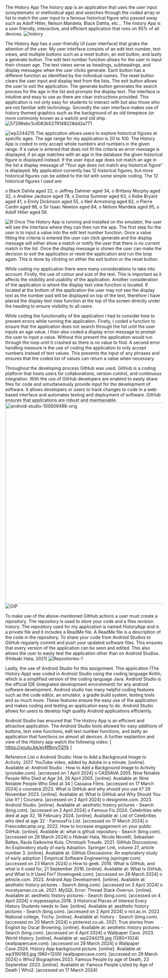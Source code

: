 The History App
The history app is an application that uses the user input (unsystematic or methodical age) and searches through the coded array or list to match the user input to a famous historical figure who passed away such as Adolf Hitler, Nelson Mandela, Black Dahlia, etc… The history App is a user friendly, interactive, and efficient application that runs on 95% of all devices. 
![history](https://github.com/Su12345667/HistoryApp/assets/163244104/4efac6f7-a52f-4776-92c0-c5ef02e65a7f)

The History App has a user-friendly UI (user interface) that grabs the attention of the user. My user interface consists of an edit text number, text views, and multiple buttons such as a reset button, an exit button, and lastly a generate button. The edit text number function allows for the user to input their chosen age. The text views serve as headings, subheadings, and display messages when the user clicks generate. Each button has a different function as identified by the individual names. The reset button clears the user input and display text from the lists. The exit button allows the user to exit the application. The generate button generates the search process for the age in the list and prompts the display text. The interface is intuitive and easy to use as there are clear instructions provided. This application is not only easy for students to interact with but also those who are not familiar with technology. Secondly the user interface makes use of history themed graphics such as the background of an old timepiece (or more commonly known as a watch) and old ship. 
![57296ebc1cd083b5279148228dd2a771](https://github.com/Su12345667/HistoryApp/assets/163244104/cd34b073-c0e7-45a5-9f00-a10ce657cac4)

 ![wp2244215](https://github.com/Su12345667/HistoryApp/assets/163244104/aa556216-c1b9-4a3a-8fdb-60b320449093)
The application allows users to explore historical figures at specific ages. The age range for my application is 20 to 100. The History App is coded to only accept whole numbers and numbers in the given range. If a value is entered that does not fit the criteria an error message is displayed, if an age matches with an age in the database the given historical figure is displayed instead. If the user input age does not match an age in the list a display message of “Your age does not match any historical figure” is displayed. My application currently has 12 historical figures, but more historical figures can be added to the list with some simple coding. The 12 historical figures I used are: 

o	Black Dahila aged 22,
o	Jeffrey Dahmer aged 34,
o	Brittany Murphy aged 32,
o	Andrew Jackson aged 78,
o	Donna Summer aged 63,
o	Kobe Bryant aged 41,
o	Emily Dickinson aged 55,
o	Neil Armstrong aged 82,
o	Pierre Cardin aged 98,
o	Sir Isaac Newton aged 84,
o	Nelson Mandela aged 95,
o	Adolf Hitler aged 56.

![R](https://github.com/Su12345667/HistoryApp/assets/163244104/f3641f7c-e024-41ef-a780-5b73d6f34a29)
Once The History App is running and installed on the emulator, the user will see the interface where they can then run the app. The first step for the user is to input a value into the edit text number function. Once a value fitting the criteria is entered the user can click generate and the display message will either show a match or notify the user that there is no current match in the list. Once the display message is shown the user can make the decision to exit the application or reset the application and run the loop again. This is done by clicking on either the exit button or the reset button. 

While coding my application there were many considerations to take into account. Firstly, the use of colour and size of the text. This is important as it affects the visibility and usability of the application. Another consideration of the application is where the display text view function is located. If located at the bottom of the application the user may not see the display text as the number pad will be displayed on top of the text, therefore I have placed the display text view function at the top of the screen directly under the heading to ensure visibility to all users. 

While coding the functionality of the application I had to consider how to prevent errors while running the application. Firstly, I coded a function to ensure that the application does not search through the list until the user inputs an age value. I then also coded a display error message to prompt the user to input a value. Without this present the application would run through the loop until it crashed as there is no value to find. A second error handling measure is the use of coding the application to only accept numbers instead of text values. This prevents the input of any phrases and ensures that the coded list of values can return a value when necessary. 


Throughout the developing process GitHub was used. GitHub is a coding platform that hosts users for collaborations, version control, and continuous integration. With the use of GitHub developers are enabled to easily share files for code and simultaneously provide input for the development of software. It allows developers or users to track changes to code in a web-based interface and automates testing and deployment of software. GitHub ensures that applications are robust and maintainable.
<img width="641" alt="android-studio-100609498-orig" src="https://github.com/Su12345667/HistoryApp/assets/163244104/fd0bf357-aac7-46d6-940e-0753c68a690c">
![OIP](https://github.com/Su12345667/HistoryApp/assets/163244104/ed636046-036f-4fe5-aba2-220283ce7691)

To make use of the above-mentioned GitHub actions a user must create a repository. The repository is used to store your code and a files revision history. The repository used for my application is named HistoryApp and is a private file and it includes a ReadMe file. A ReadMe file is a description of the code in the repository. To share your code from Android Studios to GitHub regularly commit and push your updated software files. This ensures that every version of the application can be seen and edited. This also allows the user to easily test the application other than on Android Studios. (Hideaki Hata, 2021)
       ![Repositories-1](https://github.com/Su12345667/HistoryApp/assets/163244104/97109193-872d-4d3c-a876-6bd5fd4b24c8)

Lastly, the use of Android Studio for this assignment. This application (The History App) was coded in Android Studio using the coding language Kotlin, which is a simplified version of the coding language Java. Android Studio is the official IDE (integrated development environment) for any android software development. Android studio has many helpful coding features such as the code editor, an emulator, a gradle build system, testing tools and so much more. These features ensure the easy use of the application and makes coding and testing an application easy to do. Android Studio allows for users to develop high quality Android applications efficiently. 
 
Android Studio has ensured that The History App is an efficient and attractive application. The Android Studio tools allowed for easy additions of buttons, text view functions, edit text number functions, and lastly an application that functions on almost all devices. A further explantion and view of the History app watch the following video: 
 [ https://youtu.be/eyMfbyyTQYk ]





Reference List
o	Android Studio: How to Add a Background Image to Activity .2017. YouTube video, added by Adobe in a minute. [online]. Available at: Android Studio : How to Add a Background Image to Activity (youtube.com). [accessed on 1 April 2024]
o	CASSAVA.2005. Nine Notable People Who Died at Age 34, 26 April 2005. [online]. Available at: Nine Notable People Who Died at 34 | Cassava Films. [accessed on 17 March 2024]
o	coursera.2023. What is GitHub and why should you use it? 29 November 2023. [online]. Available at: What Is GitHub and Why Should You Use It? | Coursera. [accessed on 2 April 2024]
o	designinte.com. 2023. Android Studio. [online]. Available at: aesthetic history pictures - Search (bing.com). [accessed on 2 April 2024]
o	Famous Fix.2024. Celebrities who died at age 32, 18 February 2024. [online]. Available at: List of Celebrities who died at age 32 - FamousFix List. [accessed on 17 March 2024]
o	Freecodecamp.org. 2022. How to increase engagement on your public GitHub. [online]. Available at: what is github repository - Search (bing.com). [accessed on 28 March 2024]
o	Hideaki Hata, Nicole Novielli, Sebastian Baltes, Raula Gaikovina Kula, Christoph Treude. 2021. GitHub Discussions: An Exploratory study of early Adoption. Springer Link, volume 27, article number 3. [online]. Available at: GitHub Discussions: An exploratory study of early adoption | Empirical Software Engineering (springer.com) [accessed on 23 March 2024]
o	How to geek. 2016. What is GitHub, and what is it used for, 21 September 2016. [online]. Available at: What Is GitHub, and What Is It Used For? (howtogeek.com). [accessed on 28 March 2024]
o	jetnicle.com. 2023. Android App Development. [online]. Available at: aesthetic history pictures - Search (bing.com). [accessed on 3 April 2024]
o	muratyaman.co.uk. 2021. MySQL Error: Thread Stack Overrun. [online]. Available at: aesthetic history pictures - Search (bing.com). [accessed on 4 April 2024]
o	mypressplus.2018. 3 Historical Places of Interest Every History Students needs to See. [online]. Available at: aesthetic history pictures - Search (bing.com). [accessed on 2 April 2024]
o	nct.ac.in. 2022. National college, Trichy. [online]. Available at: history - Search (bing.com). [accessed on 20 March 2024]
o	pinterest.co.uk. 2021. True stories from English by Oscar Browning. [online]. Available at: aesthetic history pictures - Search (bing.com). [accessed on 4 April 2024]
o	Wallpaper Cave. 2023. World History. [online]. Available at: wp2244215.jpg (1280×1024) (wallpapercave.com). [accessed on 29 March 2024]
o	Wallpaper Cave.2024. History App background picture. [online]. Available at: wp3190183.jpg (960×1200) (wallpapercave.com). [accessed on 29 March 2024]
o	Who2 Biographies.2023. Famous People by age of Death, 23 September 2023. [online]. Available at: Famous People Listed by Age of Death | Who2. [accessed on 17 March 2024]
